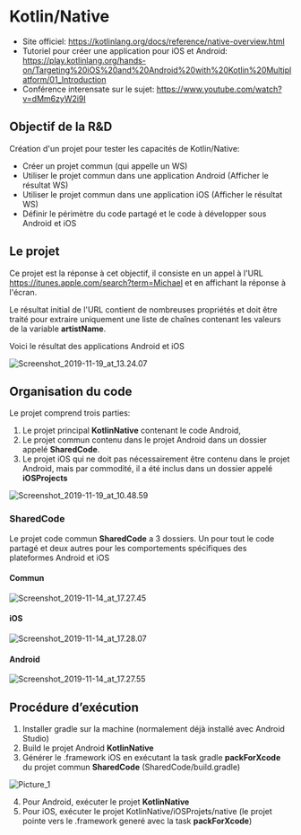 # Kotlin/Native
*  Site officiel: https://kotlinlang.org/docs/reference/native-overview.html
*  Tutoriel pour créer une application pour iOS et Android: https://play.kotlinlang.org/hands-on/Targeting%20iOS%20and%20Android%20with%20Kotlin%20Multiplatform/01_Introduction
*  Conférence interensate sur le sujet: https://www.youtube.com/watch?v=dMm6zyW2i9I


## Objectif de la R&D
Création d'un projet pour tester les capacités de Kotlin/Native:
*  Créer un projet commun (qui appelle un WS)
*  Utiliser le projet commun dans une application Android (Afficher le résultat WS)
*  Utiliser le projet commun dans une application iOS (Afficher le résultat WS)
*  Définir le périmètre du code partagé et le code à développer sous Android et iOS

## Le projet
Ce projet est la réponse à cet objectif, il consiste en un appel à l'URL https://itunes.apple.com/search?term=Michael et en affichant la réponse à l'écran.

Le résultat initial de l'URL contient de nombreuses propriétés et doit être traité pour extraire uniquement une liste de chaînes contenant les valeurs de la variable **artistName**.

Voici le résultat des applications Android et iOS

![Screenshot_2019-11-19_at_13.24.07](/uploads/4a9875b5e206034d12ecc3fd4de15522/Screenshot_2019-11-19_at_13.24.07.png)

## Organisation du code
Le projet comprend trois parties:
1. Le projet principal **KotlinNative** contenant le code Android,
2. Le projet commun contenu dans le projet Android dans un dossier appelé **SharedCode**.
3. Le projet iOS qui ne doit pas nécessairement être contenu dans le projet Android, mais par commodité, il a été inclus dans un dossier appelé **iOSProjects**

![Screenshot_2019-11-19_at_10.48.59](/uploads/4350968fa06b6acc5d5551f92c7010bb/Screenshot_2019-11-19_at_10.48.59.png)

### **SharedCode**
Le projet code commun **SharedCode** a 3 dossiers. Un pour tout le code partagé et deux autres pour les comportements spécifiques des plateformes Android et iOS

#### Commun 
![Screenshot_2019-11-14_at_17.27.45](/uploads/c0f58003c2fbcb81135acbb8b39d4417/Screenshot_2019-11-14_at_17.27.45.png)

#### iOS
![Screenshot_2019-11-14_at_17.28.07](/uploads/4e190f227ffa968fc3d33bafdca48cd6/Screenshot_2019-11-14_at_17.28.07.png)

#### Android 
![Screenshot_2019-11-14_at_17.27.55](/uploads/7bf09d86a4c60868f5dbae5a7ffec828/Screenshot_2019-11-14_at_17.27.55.png)

## Procédure d’exécution 
1.  Installer gradle sur la machine (normalement déjà installé avec Android Studio)
2.  Build le projet Android **KotlinNative**
3.	Générer le .framework iOS en exécutant la task gradle **packForXcode** du projet commun **SharedCode** (SharedCode/build.gradle)

![Picture_1](/uploads/732f5f7e1d7d3c34755747165b1f7fc6/Picture_1.png)

4.	Pour Android, exécuter le projet **KotlinNative**
5.	Pour iOS, exécuter le projet KotlinNative/iOSProjets/native (le projet pointe vers le .framework generé avec la task **packForXcode**)

